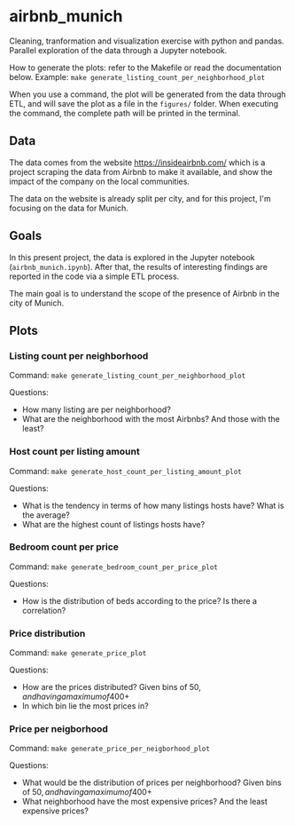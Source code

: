 # airbnb_munich
Cleaning, tranformation and visualization exercise with python and pandas. Parallel exploration of the data through a Jupyter notebook.

How to generate the plots: refer to the Makefile or read the documentation below.
Example:
`make generate_listing_count_per_neighborhood_plot`

When you use a command, the plot will be generated from the data through ETL, and will save the plot as a file in the `figures/` folder. When executing the command, the complete path will be printed in the terminal.

## Data
The data comes from the website https://insideairbnb.com/ which is a project scraping the data from Airbnb to make it available, and show the impact of the company on the local communities.

The data on the website is already split per city, and for this project, I'm focusing on the data for Munich.

## Goals
In this present project, the data is explored in the Jupyter notebook (`airbnb_munich.ipynb`). After that, the results of interesting findings are reported in the code via a simple ETL process.

The main goal is to understand the scope of the presence of Airbnb in the city of Munich.

## Plots

### Listing count per neighborhood
Command: `make generate_listing_count_per_neighborhood_plot`

Questions:
- How many listing are per neighborhood?
- What are the neighborhood with the most Airbnbs? And those with the least?

### Host count per listing amount
Command: `make generate_host_count_per_listing_amount_plot`

Questions:
- What is the tendency in terms of how many listings hosts have? What is the average?
- What are the highest count of listings hosts have?

### Bedroom count per price
Command: `make generate_bedroom_count_per_price_plot`

Questions:
- How is the distribution of beds according to the price? Is there a correlation? 

### Price distribution
Command: `make generate_price_plot`

Questions:
- How are the prices distributed? Given bins of 50$, and having a maximum of 400+$
- In which bin lie the most prices in?

### Price per neigborhood
Command: `make generate_price_per_neigborhood_plot`

Questions:
- What would be the distribution of prices per neighborhood? Given bins of 50$, and having a maximum of 400+$
- What neighborhood have the most expensive prices? And the least expensive prices?